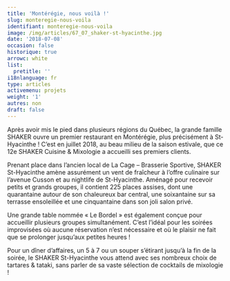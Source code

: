 ```yaml
---
title: 'Montérégie, nous voilà !'
slug: monteregie-nous-voila
identifiant: monteregie-nous-voila
image: /img/articles/67_07_shaker-st-hyacinthe.jpg
date: '2018-07-08'
occasion: false
historique: true
arrowc: white
list:
  pretitle: ''
i18nlanguage: fr
type: articles
activemenu: projets
weight: '1'
autres: non
draft: false
---
```

Après avoir mis le pied dans plusieurs régions du Québec, la grande famille SHAKER ouvre un premier restaurant en Montérégie, plus précisément à St-Hyacinthe ! C’est en juillet 2018, au beau milieu de la saison estivale, que ce 12e SHAKER Cuisine & Mixologie a accueilli ses premiers clients.

Prenant place dans l’ancien local de La Cage – Brasserie Sportive, SHAKER St-Hyacinthe amène assurément un vent de fraîcheur à l’offre culinaire sur l’avenue Cusson et au nightlife de St-Hyacinthe. Aménagé pour recevoir petits et grands groupes, il contient 225 places assises, dont une quarantaine autour de son chaleureux bar central, une soixantaine sur sa terrasse ensoleillée et une cinquantaine dans son joli salon privé.

Une grande table nommée « Le Bordel » est également conçue pour accueillir plusieurs groupes simultanément. C’est l’idéal pour les soirées improvisées où aucune réservation n’est nécessaire et où le plaisir ne fait que se prolonger jusqu’aux petites heures !

Pour un dîner d’affaires, un 5 à 7 ou un souper s’étirant jusqu’à la fin de la soirée, le SHAKER St-Hyacinthe vous attend avec ses nombreux choix de tartares & tataki, sans parler de sa vaste sélection de cocktails de mixologie !
